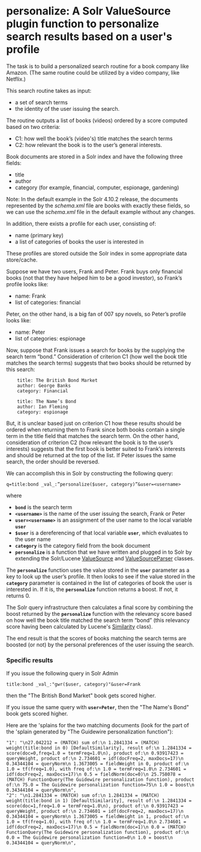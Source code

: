 # personalize: A Solr ValueSource plugin function to personalize search results based on a user's profile

The task is to build a personalized search routine for a book company like Amazon. (The same routine could be utilized by a video company, like Netflix.) 

This search routine takes as input:

  * a set of search terms
  * the identity of the user issuing the search.

The routine outputs a list of books (videos) ordered by a score computed based on two criteria:

  * C1: how well the book’s (video's) title matches the search terms
  * C2: how relevant the book is to the user’s general interests.

Book documents are stored in a Solr index and have the following three fields:

  * title
  * author
  * category (for example, financial, computer, espionage, gardening)

Note: In the default example in the Solr 4.10.2 release, the documents represented by the *schema.xml* file are books with exactly these fields, so we can use the *schema.xml* file in the default example without any changes.

In addition, there exists a profile for each user, consisting of:

  * name (primary key)
  * a list of categories of books the user is interested in

These profiles are stored outside the Solr index in some appropriate data store/cache.

Suppose we have two users, Frank and Peter. Frank buys only financial books (not that they have helped him to be a good investor), so Frank’s profile looks like:

  * name: Frank
  * list of categories: financial

Peter, on the other hand, is a big fan of 007 spy novels, so Peter’s profile looks like:

  * name: Peter
  * list of categories: espionage

Now, suppose that Frank issues a search for books by the supplying the search term “bond.” Consideration of criterion C1 (how well the book title matches the search terms) suggests that two books should be returned by this search:

    
        title: The British Bond Market
        author: George Banks
        category: Financial
    
        title: The Name’s Bond
        author: Ian Fleming
        category: espionage
    

But, it is unclear based just on criterion C1 how these results should be ordered when returning them to Frank since both books contain a single term in the title field that matches the search term. On the other hand, consideration of criterion C2 (how relevant the book is to the user’s interests) suggests that the first book is better suited to Frank’s interests and should be returned at the top of the list. If Peter issues the same search, the order should be reversed.

We can accomplish this in Solr by constructing the following query:

    q=title:bond _val_:”personalize($user, category)”&user=<username>

where

  * __``bond``__ is the search term
  * __``<username>``__ is the name of the user issuing the search, Frank or Peter
  * __``user=<username>``__ is an assignment of the user name to the local variable __``user``__
  * __``$user``__ is a dereferencing of that local variable __``user``__, which evaluates to the user name
  * __``category``__ is the category field from the book document
  * __``personalize``__ is a function that we have written and plugged in to Solr by extending the Solr/Lucene [ValueSource](http://lucene.apache.org/core/4_10_2/queries/org/apache/lucene/queries/function/ValueSource.html?is-external=true) and [ValueSourceParser](http://lucene.apache.org/solr/4_10_2/solr-core/org/apache/solr/search/ValueSourceParser.html) classes.

The __``personalize``__ function uses the value stored in the __``user``__ parameter as a key to look up the user’s profile. It then looks to see if the value stored in the __``category``__ parameter is contained in the list of categories of book the user is interested in. If it is, the __``personalize``__ function returns a boost. If not, it returns 0.

The Solr query infrastructure then calculates a final score by combining the boost returned by the __``personalize``__ function with the relevancy score based on how well the book title matched the search term “bond” (this relevancy score having been calculated by Lucene's [Similarity](http://lucene.apache.org/core/4_10_2/core/org/apache/lucene/search/similarities/Similarity.html) class).

The end result is that the scores of books matching the search terms are boosted (or not) by the personal preferences of the user issuing the search.

### Specific results

If you issue the following query in Solr Admin

    title:bond _val_:"gwr($user, category)"&user=Frank

then the "The British Bond Market" book gets scored higher.

If you issue the same query with __``user=Peter``__, then the "The Name's Bond" book gets scored higher.

Here are the 'splains for the two matching documents (look for the part of the 'splain generated by "The Guidewire personalization function"):

    "1": "\n27.042212 = (MATCH) sum of:\n 1.2841334 = (MATCH) weight(title:bond in 0) [DefaultSimilarity], result of:\n 1.2841334 = score(doc=0,freq=1.0 = termFreq=1.0\n), product of:\n 0.93917423 = queryWeight, product of:\n 2.734601 = idf(docFreq=2, maxDocs=17)\n 0.34344104 = queryNorm\n 1.3673005 = fieldWeight in 0, product of:\n 1.0 = tf(freq=1.0), with freq of:\n 1.0 = termFreq=1.0\n 2.734601 = idf(docFreq=2, maxDocs=17)\n 0.5 = fieldNorm(doc=0)\n 25.758078 = (MATCH) FunctionQuery(The Guidewire personalization function), product of:\n 75.0 = The Guidewire personalization function=75\n 1.0 = boost\n 0.34344104 = queryNorm\n",
    "2": "\n1.2841334 = (MATCH) sum of:\n 1.2841334 = (MATCH) weight(title:bond in 1) [DefaultSimilarity], result of:\n 1.2841334 = score(doc=1,freq=1.0 = termFreq=1.0\n), product of:\n 0.93917423 = queryWeight, product of:\n 2.734601 = idf(docFreq=2, maxDocs=17)\n 0.34344104 = queryNorm\n 1.3673005 = fieldWeight in 1, product of:\n 1.0 = tf(freq=1.0), with freq of:\n 1.0 = termFreq=1.0\n 2.734601 = idf(docFreq=2, maxDocs=17)\n 0.5 = fieldNorm(doc=1)\n 0.0 = (MATCH) FunctionQuery(The Guidewire personalization function), product of:\n 0.0 = The Guidewire personalization function=0\n 1.0 = boost\n 0.34344104 = queryNorm\n",

